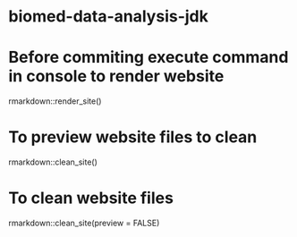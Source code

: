 # biomed-data-analysis-jdk

# Before commiting execute command in console to render website
rmarkdown::render_site()

# To preview website files to clean
rmarkdown::clean_site()

# To clean website files
rmarkdown::clean_site(preview = FALSE)
